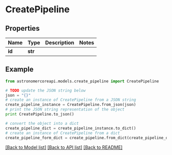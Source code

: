 # CreatePipeline


## Properties
Name | Type | Description | Notes
------------ | ------------- | ------------- | -------------
**id** | **str** |  | 

## Example

```python
from astronomercoreapi.models.create_pipeline import CreatePipeline

# TODO update the JSON string below
json = "{}"
# create an instance of CreatePipeline from a JSON string
create_pipeline_instance = CreatePipeline.from_json(json)
# print the JSON string representation of the object
print CreatePipeline.to_json()

# convert the object into a dict
create_pipeline_dict = create_pipeline_instance.to_dict()
# create an instance of CreatePipeline from a dict
create_pipeline_form_dict = create_pipeline.from_dict(create_pipeline_dict)
```
[[Back to Model list]](../README.md#documentation-for-models) [[Back to API list]](../README.md#documentation-for-api-endpoints) [[Back to README]](../README.md)


